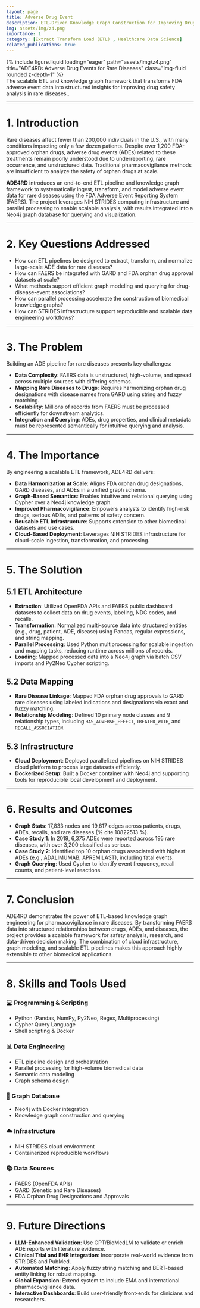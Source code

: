 ```yaml
---
layout: page
title: Adverse Drug Event 
description: ETL-Driven Knowledge Graph Construction for Improving Drug Safety and Pharmacovigilance in Rare Diseases
img: assets/img/z4.png
importance: 1
category: [Extract Transform Load (ETL) , Healthcare Data Science]
related_publications: true
---
```


<!-- ### **Case Study: ADE4RD: Adverse Drug Events for Rare Diseases** -->

<div class="row justify-content-sm-center">
  <div class="col-sm-8 mt-3 mt-md-0">
    {% include figure.liquid loading="eager" path="assets/img/z4.png" title="ADE4RD: Adverse Drug Events for Rare Diseases" class="img-fluid rounded z-depth-1" %}
  </div>
</div>
<div class="caption">
    The scalable ETL and knowledge graph framework that transforms FDA adverse event data into structured insights for improving drug safety analysis in rare diseases..
</div>

---

# 1. Introduction

Rare diseases affect fewer than 200,000 individuals in the U.S., with many conditions impacting only a few dozen patients. Despite over 1,200 FDA-approved orphan drugs, adverse drug events (ADEs) related to these treatments remain poorly understood due to underreporting, rare occurrence, and unstructured data. Traditional pharmacovigilance methods are insufficient to analyze the safety of orphan drugs at scale.

**ADE4RD** introduces an end-to-end ETL pipeline and knowledge graph framework to systematically ingest, transform, and model adverse event data for rare diseases using the FDA Adverse Event Reporting System (FAERS). The project leverages NIH STRIDES computing infrastructure and parallel processing to enable scalable analysis, with results integrated into a Neo4j graph database for querying and visualization.

---

# 2. Key Questions Addressed

- How can ETL pipelines be designed to extract, transform, and normalize large-scale ADE data for rare diseases?
- How can FAERS be integrated with GARD and FDA orphan drug approval datasets at scale?
- What methods support efficient graph modeling and querying for drug-disease-event associations?
- How can parallel processing accelerate the construction of biomedical knowledge graphs?
- How can STRIDES infrastructure support reproducible and scalable data engineering workflows?

---

# 3. The Problem

Building an ADE pipeline for rare diseases presents key challenges:

- **Data Complexity**: FAERS data is unstructured, high-volume, and spread across multiple sources with differing schemas.
- **Mapping Rare Diseases to Drugs**: Requires harmonizing orphan drug designations with disease names from GARD using string and fuzzy matching.
- **Scalability**: Millions of records from FAERS must be processed efficiently for downstream analytics.
- **Integration and Querying**: ADEs, drug properties, and clinical metadata must be represented semantically for intuitive querying and analysis.

---

# 4. The Importance

By engineering a scalable ETL framework, ADE4RD delivers:

- **Data Harmonization at Scale**: Aligns FDA orphan drug designations, GARD diseases, and ADEs in a unified graph schema.
- **Graph-Based Semantics**: Enables intuitive and relational querying using Cypher over a Neo4j knowledge graph.
- **Improved Pharmacovigilance**: Empowers analysts to identify high-risk drugs, serious ADEs, and patterns of safety concern.
- **Reusable ETL Infrastructure**: Supports extension to other biomedical datasets and use cases.
- **Cloud-Based Deployment**: Leverages NIH STRIDES infrastructure for cloud-scale ingestion, transformation, and processing.

---

# 5. The Solution

## 5.1 ETL Architecture

- **Extraction**: Utilized OpenFDA APIs and FAERS public dashboard datasets to collect data on drug events, labeling, NDC codes, and recalls.
- **Transformation**: Normalized multi-source data into structured entities (e.g., drug, patient, ADE, disease) using Pandas, regular expressions, and string mapping.
- **Parallel Processing**: Used Python multiprocessing for scalable ingestion and mapping tasks, reducing runtime across millions of records.
- **Loading**: Mapped processed data into a Neo4j graph via batch CSV imports and Py2Neo Cypher scripting.

## 5.2 Data Mapping

- **Rare Disease Linkage**: Mapped FDA orphan drug approvals to GARD rare diseases using labeled indications and designations via exact and fuzzy matching.
- **Relationship Modeling**: Defined 10 primary node classes and 9 relationship types, including `HAS_ADVERSE_EFFECT`, `TREATED_WITH`, and `RECALL_ASSOCIATION`.

## 5.3 Infrastructure

- **Cloud Deployment**: Deployed parallelized pipelines on NIH STRIDES cloud platform to process large datasets efficiently.
- **Dockerized Setup**: Built a Docker container with Neo4j and supporting tools for reproducible local development and deployment.

---

# 6. Results and Outcomes

- **Graph Stats**: 17,833 nodes and 19,617 edges across patients, drugs, ADEs, recalls, and rare diseases {% cite 10822513 %}.
- **Case Study 1**: In 2019, 6,375 ADEs were reported across 195 rare diseases, with over 3,200 classified as serious.
- **Case Study 2**: Identified top 10 orphan drugs associated with highest ADEs (e.g., ADALIMUMAB, APREMILAST), including fatal events.
- **Graph Querying**: Used Cypher to identify event frequency, recall counts, and patient-level reactions.

---

# 7. Conclusion

ADE4RD demonstrates the power of ETL-based knowledge graph engineering for pharmacovigilance in rare diseases. By transforming FAERS data into structured relationships between drugs, ADEs, and diseases, the project provides a scalable framework for safety analysis, research, and data-driven decision making. The combination of cloud infrastructure, graph modeling, and scalable ETL pipelines makes this approach highly extensible to other biomedical applications.

---

# 8. Skills and Tools Used

### 💻 Programming & Scripting

- Python (Pandas, NumPy, Py2Neo, Regex, Multiprocessing)
- Cypher Query Language
- Shell scripting & Docker

### 📊 Data Engineering

- ETL pipeline design and orchestration
- Parallel processing for high-volume biomedical data
- Semantic data modeling
- Graph schema design

### 🧠 Graph Database

- Neo4j with Docker integration
- Knowledge graph construction and querying

### ☁️ Infrastructure

- NIH STRIDES cloud environment
- Containerized reproducible workflows

### 📚 Data Sources

- FAERS (OpenFDA APIs)
- GARD (Genetic and Rare Diseases)
- FDA Orphan Drug Designations and Approvals

---

# 9. Future Directions

- **LLM-Enhanced Validation**: Use GPT/BioMedLM to validate or enrich ADE reports with literature evidence.
- **Clinical Trial and EHR Integration**: Incorporate real-world evidence from STRIDES and PubMed.
- **Automated Matching**: Apply fuzzy string matching and BERT-based entity linking for robust mapping.
- **Global Expansion**: Extend system to include EMA and international pharmacovigilance data.
- **Interactive Dashboards**: Build user-friendly front-ends for clinicians and researchers.
